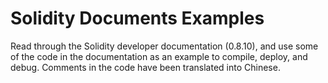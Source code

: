 # Solidity Documents Examples
Read through the Solidity developer documentation (0.8.10), and use some of the code in the documentation as an example to compile, deploy, and debug.
Comments in the code have been translated into Chinese.